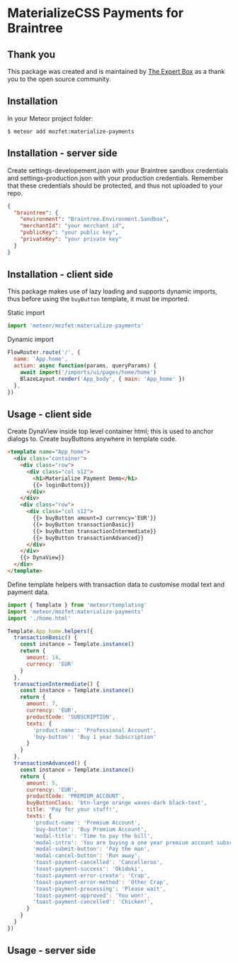 # MaterializeCSS Payments for Braintree

## Thank you

This package was created and is maintained by [The Expert Box](https://www.ExpertBox.com) as a thank you to the open source community.

## Installation

In your Meteor project folder:
```
$ meteor add mozfet:materialize-payments
```

## Installation - server side

Create settings-developement.json with your Braintree sandbox credentials and settings-production.json with your production credentials. Remember that these credentials should be protected, and thus not uploaded to your repo.

```json
{
  "braintree": {
    "environment": "Braintree.Environment.Sandbox",
    "merchantId": "your merchant id",
    "publicKey": "your public key",
    "privateKey": "your private key"
  }
}
```

## Installation - client side

This package makes use of lazy loading and supports dynamic imports, thus before
using the ```buyButton``` template, it must be imported.

Static import
```javascript
import 'meteor/mozfet:materialize-payments'
```

Dynamic import
```javascript
FlowRouter.route('/', {
  name: 'App.home',
  action: async function(params, queryParams) {
    await import('/imports/ui/pages/home/home')
    BlazeLayout.render('App_body', { main: 'App_home' })
  },
})
```

## Usage - client side

Create DynaView inside top level container html; this is used to anchor dialogs to.
Create buyButtons anywhere in template code.
```html
<template name="App_home">
  <div class="container">
    <div class="row">
      <div class="col s12">
        <h1>Materialize Payment Demo</h1>
        {{> loginButtons}}
      </div>
    </div>
    <div class="row">
      <div class="col s12">
        {{> buyButton amount=3 currency='EUR'}}
        {{> buyButton transactionBasic}}
        {{> buyButton transactionIntermediate}}
        {{> buyButton transactionAdvanced}}
      </div>
    </div>
    {{> DynaView}}
  </div>
</template>
```

Define template helpers with transaction data to customise modal text and payment data.

```js
import { Template } from 'meteor/templating'
import 'meteor/mozfet:materialize-payments'
import './home.html'

Template.App_home.helpers({
  transactionBasic() {
    const instance = Template.instance()
    return {
      amount: 14,
      currency: 'EUR'
    }
  },
  transactionIntermediate() {
    const instance = Template.instance()
    return {
      amount: 7,
      currency: 'EUR',
      productCode: 'SUBSCRIPTION',
      texts: {
        'product-name': 'Professional Account',
        'buy-button': 'Buy 1 year Subscription'
      }
    }
  },
  transactionAdvanced() {
    const instance = Template.instance()
    return {
      amount: 5,
      currency: 'EUR',
      productCode: 'PREMIUM_ACCOUNT',
      buyButtonClass: 'btn-large orange waves-dark black-text',
      title: 'Pay for your stuff!',
      texts: {
        'product-name': 'Premium Account',
        'buy-button': 'Buy Premium Account',
        'modal-title': 'Time to pay the bill',
        'modal-intro': 'You are buying a one year premium account subscription.',
        'modal-submit-button': 'Pay the man',
        'modal-cancel-button': 'Run away',
        'toast-payment-cancelled': 'Cancelleroo',
        'toast-payment-success': 'Okidoki',
        'toast-payment-error-create': 'Crap',
        'toast-payment-error-method': 'Other Crap',
        'toast-payment-processing': 'Please wait',
        'toast-payment-approved': 'You won!',
        'toast-payment-cancelled': 'Chicken!',
      }
    }
  }
})
```

## Usage - server side
